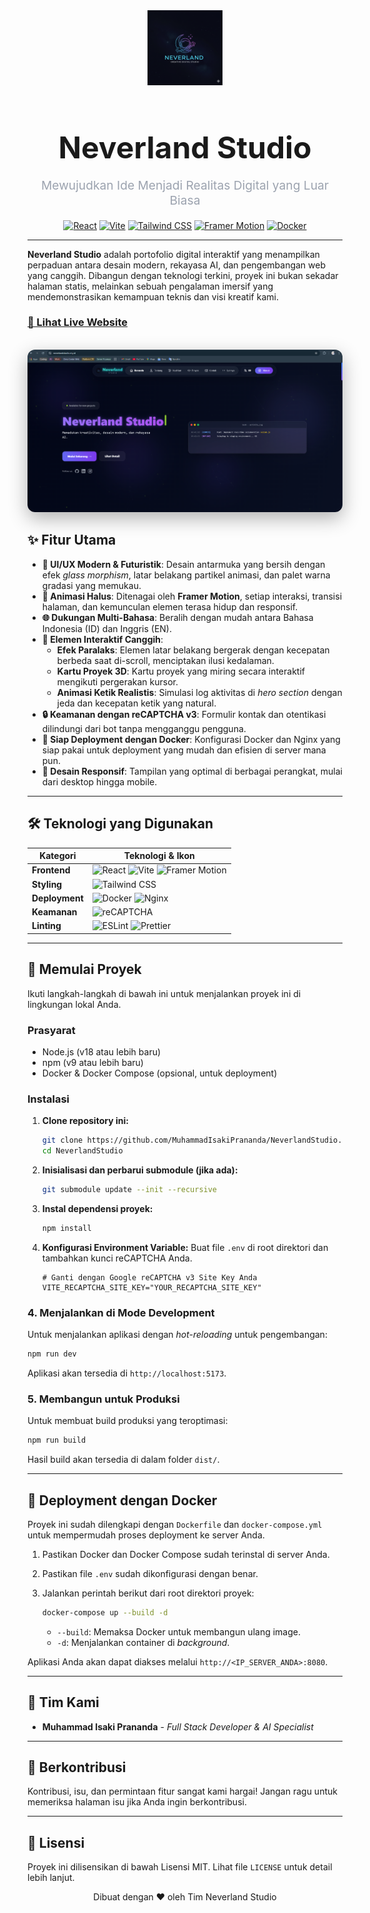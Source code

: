 <div align="center">
  <img src="./public/Logo Navbar .png" alt="Neverland Studio Logo" width="120" />
  <h1 style="font-size: 3rem; font-weight: bold; margin-bottom: 0;">Neverland Studio</h1>
  <p style="font-size: 1.2rem; color: #9ca3af;">Mewujudkan Ide Menjadi Realitas Digital yang Luar Biasa</p>
</div>

<div align="center">

[![React](https://img.shields.io/badge/React-18.2.0-61DAFB?style=for-the-badge&logo=react)](https://reactjs.org/)
[![Vite](https://img.shields.io/badge/Vite-4.4.5-646CFF?style=for-the-badge&logo=vite)](https://vitejs.dev/)
[![Tailwind CSS](https://img.shields.io/badge/Tailwind_CSS-3.3.3-38B2AC?style=for-the-badge&logo=tailwind-css)](https://tailwindcss.com/)
[![Framer Motion](https://img.shields.io/badge/Framer_Motion-10.16.4-f864c3?style=for-the-badge&logo=framer)](https://www.framer.com/motion/)
[![Docker](https://img.shields.io/badge/Docker-blue?style=for-the-badge&logo=docker&logoColor=white)](https://www.docker.com/)

</div>

---

**Neverland Studio** adalah portofolio digital interaktif yang menampilkan perpaduan antara desain modern, rekayasa AI, dan pengembangan web yang canggih. Dibangun dengan teknologi terkini, proyek ini bukan sekadar halaman statis, melainkan sebuah pengalaman imersif yang mendemonstrasikan kemampuan teknis dan visi kreatif kami.

### [🔗 Lihat Live Website](https://neverlandstudio.my.id)

<br>

<!-- Anda bisa mengganti URL gambar di bawah dengan screenshot atau GIF dari proyek Anda -->
<div align="center">
  <img src="https://github.com/MuhammadIsakiPrananda/neverland-studio-portofolio/blob/3638924f202ca391d2a6d657a93a76c9d7a1a829/Screenshot%202025-10-25%20154350.png" alt="Screenshot Proyek" width="800" style="border-radius: 12px; box-shadow: 0 10px 30px rgba(0,0,0,0.3);" />
</div>

## ✨ Fitur Utama

- **🎨 UI/UX Modern & Futuristik**: Desain antarmuka yang bersih dengan efek *glass morphism*, latar belakang partikel animasi, dan palet warna gradasi yang memukau.
- **🚀 Animasi Halus**: Ditenagai oleh **Framer Motion**, setiap interaksi, transisi halaman, dan kemunculan elemen terasa hidup dan responsif.
- **🌐 Dukungan Multi-Bahasa**: Beralih dengan mudah antara Bahasa Indonesia (ID) dan Inggris (EN).
- **🤖 Elemen Interaktif Canggih**:
  - **Efek Paralaks**: Elemen latar belakang bergerak dengan kecepatan berbeda saat di-scroll, menciptakan ilusi kedalaman.
  - **Kartu Proyek 3D**: Kartu proyek yang miring secara interaktif mengikuti pergerakan kursor.
  - **Animasi Ketik Realistis**: Simulasi log aktivitas di *hero section* dengan jeda dan kecepatan ketik yang natural.
- **🔒 Keamanan dengan reCAPTCHA v3**: Formulir kontak dan otentikasi dilindungi dari bot tanpa mengganggu pengguna.
- **🐳 Siap Deployment dengan Docker**: Konfigurasi Docker dan Nginx yang siap pakai untuk deployment yang mudah dan efisien di server mana pun.
- **📱 Desain Responsif**: Tampilan yang optimal di berbagai perangkat, mulai dari desktop hingga mobile.

---

## 🛠️ Teknologi yang Digunakan

| Kategori        | Teknologi & Ikon                                                                                                                                                                                                                                                                                                                                 |
|-----------------|--------------------------------------------------------------------------------------------------------------------------------------------------------------------------------------------------------------------------------------------------------------------------------------------------------------------------------------------------|
| **Frontend**     | ![React](https://img.shields.io/badge/React-20232A?style=for-the-badge&logo=react&logoColor=61DAFB) ![Vite](https://img.shields.io/badge/Vite-646CFF?style=for-the-badge&logo=vite&logoColor=white) ![Framer Motion](https://img.shields.io/badge/Framer_Motion-000000?style=for-the-badge&logo=framer&logoColor=white) |
| **Styling**      | ![Tailwind CSS](https://img.shields.io/badge/Tailwind_CSS-38B2AC?style=for-the-badge&logo=tailwind-css&logoColor=white)                                                                                                                                                                                                                          |
| **Deployment**   | ![Docker](https://img.shields.io/badge/Docker-2496ED?style=for-the-badge&logo=docker&logoColor=white) ![Nginx](https://img.shields.io/badge/Nginx-009639?style=for-the-badge&logo=nginx&logoColor=white)                                                                                                                                         |
| **Keamanan**     | ![reCAPTCHA](https://img.shields.io/badge/reCAPTCHA_v3-4285F4?style=for-the-badge&logo=google&logoColor=white)                                                                                                                                                                                                                                   |
| **Linting**      | ![ESLint](https://img.shields.io/badge/ESLint-4B32C3?style=for-the-badge&logo=eslint&logoColor=white) ![Prettier](https://img.shields.io/badge/Prettier-F7B93E?style=for-the-badge&logo=prettier&logoColor=white)                                                                                                                                |                                                                                                                                                                                                                                                                                                                                                                                                                                                                                                                                                                                                         

---

## 🚀 Memulai Proyek

Ikuti langkah-langkah di bawah ini untuk menjalankan proyek ini di lingkungan lokal Anda.

### Prasyarat

- Node.js (v18 atau lebih baru)
- npm (v9 atau lebih baru)
- Docker & Docker Compose (opsional, untuk deployment)

### Instalasi

1.  **Clone repository ini:**
    ```bash
    git clone https://github.com/MuhammadIsakiPrananda/NeverlandStudio.git
    cd NeverlandStudio
    ```

2.  **Inisialisasi dan perbarui submodule (jika ada):**
    ```bash
    git submodule update --init --recursive
    ```

3.  **Instal dependensi proyek:**
    ```bash
    npm install
    ```

3.  **Konfigurasi Environment Variable:**
    Buat file `.env` di root direktori dan tambahkan kunci reCAPTCHA Anda.
    ```
    # Ganti dengan Google reCAPTCHA v3 Site Key Anda
    VITE_RECAPTCHA_SITE_KEY="YOUR_RECAPTCHA_SITE_KEY"
    ```

### 4. Menjalankan di Mode Development

Untuk menjalankan aplikasi dengan *hot-reloading* untuk pengembangan:

```bash
npm run dev
```

Aplikasi akan tersedia di `http://localhost:5173`.

### 5. Membangun untuk Produksi

Untuk membuat build produksi yang teroptimasi:

```bash
npm run build
```

Hasil build akan tersedia di dalam folder `dist/`.

---

## 🐳 Deployment dengan Docker

Proyek ini sudah dilengkapi dengan `Dockerfile` dan `docker-compose.yml` untuk mempermudah proses deployment ke server Anda.

1.  Pastikan Docker dan Docker Compose sudah terinstal di server Anda.
2.  Pastikan file `.env` sudah dikonfigurasi dengan benar.
3.  Jalankan perintah berikut dari root direktori proyek:

    ```bash
    docker-compose up --build -d
    ```

    - `--build`: Memaksa Docker untuk membangun ulang image.
    - `-d`: Menjalankan container di *background*.

Aplikasi Anda akan dapat diakses melalui `http://<IP_SERVER_ANDA>:8080`.

---

## 👥 Tim Kami

- **Muhammad Isaki Prananda** - *Full Stack Developer & AI Specialist*
---

## 🤝 Berkontribusi

Kontribusi, isu, dan permintaan fitur sangat kami hargai! Jangan ragu untuk memeriksa halaman isu jika Anda ingin berkontribusi.

---

## 📜 Lisensi

Proyek ini dilisensikan di bawah Lisensi MIT. Lihat file `LICENSE` untuk detail lebih lanjut.

<div align="center">
  <p>Dibuat dengan ❤️ oleh Tim Neverland Studio</p>
</div>
